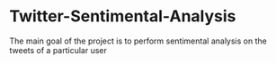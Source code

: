 # Twitter-Sentimental-Analysis
The main goal of the project is to perform sentimental analysis on the tweets of a particular user
